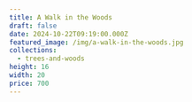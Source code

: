 ```yaml
---
title: A Walk in the Woods
draft: false
date: 2024-10-22T09:19:00.000Z
featured_image: /img/a-walk-in-the-woods.jpg
collections:
  - trees-and-woods
height: 16
width: 20
price: 700
---
```


